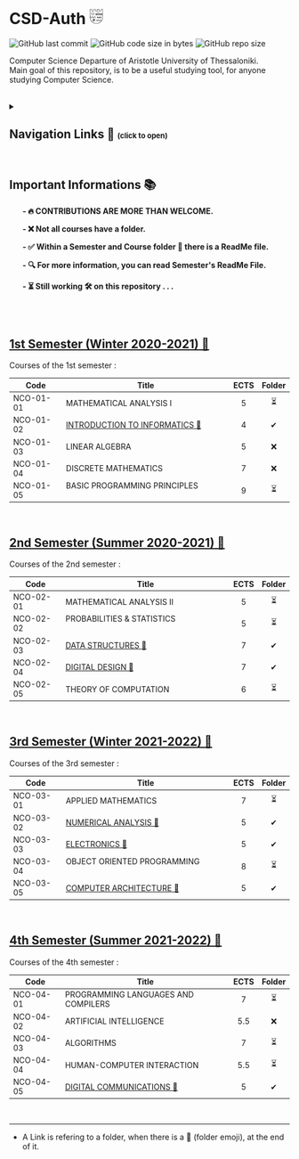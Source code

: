 # CSD-Auth <img src="CSD Logo.png" height="28">

<img alt="GitHub last commit" src="https://img.shields.io/github/last-commit/tsingi-chris/CSD-Auth"> <img alt="GitHub code size in bytes" src="https://img.shields.io/github/languages/code-size/tsingi-chris/CSD-Auth"> <img alt="GitHub repo size" src="https://img.shields.io/github/repo-size/tsingi-chris/CSD-Auth">

Computer Science Departure of Aristotle University of Thessaloniki. <br />
Main goal of this repository, is to be a useful studying tool, for anyone studying Computer Science. 
<br/>
<br/>

<details>
<summary>

## Navigation Links 🔗 <font size="2">(click to open)</font>
</summary>



- [Important Informations](https://github.com/tsingi-chris/CSD-Auth#important-informations-) 📚
- [1st Semester](https://github.com/tsingi-chris/CSD-Auth#1st-semester-winter-2020-2021-) ✅      
- [2nd Semester](https://github.com/tsingi-chris/CSD-Auth#2nd-semester-summer-2020-2021-) ✅
- [3rd Semester](https://github.com/tsingi-chris/CSD-Auth#3rd-semester-winter-2021-2022-) ✅
- [4th Semester](https://github.com/tsingi-chris/CSD-Auth#4th-semester-summer-2021-2022-) ✅
- 5th Semester ⏳
- 6th Semester
- 7th Semester
- 8th Semester

</details>

<br/>

## Important Informations 📚

&nbsp;&nbsp;&nbsp;&nbsp;&nbsp;&nbsp;__- 🔥 CONTRIBUTIONS ARE MORE THAN WELCOME.__
<!-- --
&nbsp;&nbsp;&nbsp;&nbsp;&nbsp;&nbsp;__- 🚨 A Link is refering to a folder, when there is a 📂 (folder emoji), at the end of it..__
<!---->
&nbsp;&nbsp;&nbsp;&nbsp;&nbsp;&nbsp;__- ❌ Not all courses have a folder.__

&nbsp;&nbsp;&nbsp;&nbsp;&nbsp;&nbsp;__- ✅ Within a Semester and Course folder 📁 there is a ReadMe file.__

&nbsp;&nbsp;&nbsp;&nbsp;&nbsp;&nbsp;__- 🔍 For more information, you can read Semester's ReadMe File.__

&nbsp;&nbsp;&nbsp;&nbsp;&nbsp;&nbsp;__- ⏳ Still working 🛠️ on this repository . . .__

<br /><br />


## [1st Semester (Winter 2020-2021) 📂](https://github.com/tsingi-chris/CSD-Auth/tree/main/1st%20Semester)

<!-- [Link for this folder]() -->

Courses of the 1st semester :

| Code      | Title                                | ECTS | Folder |
| --------- | ------------------------------------ | :--: | :----: |
| NCO-01-01 | MATHEMATICAL ANALYSIS I              | 5    | ⏳    |
| NCO-01-02 | [INTRODUCTION TO INFORMATICS 📂](https://github.com/tsingi-chris/CSD-Auth/tree/main/1st%20Semester/Introduction%20to%20Informatics)          | 4    | ✔    |
| NCO-01-03 | LINEAR ALGEBRA                       | 5    | ❌    |
| NCO-01-04 | DISCRETE MATHEMATICS                 | 7    | ❌    |
| NCO-01-05 | BASIC PROGRAMMING PRINCIPLES &nbsp;&nbsp;&nbsp;&nbsp;&nbsp;&nbsp;&nbsp;&nbsp;&nbsp;&nbsp;&nbsp;&nbsp;&nbsp;&nbsp;&nbsp;&nbsp;&nbsp;&nbsp;         | 9    | ⏳    |
<br/>



## [2nd Semester (Summer 2020-2021) 📂](https://github.com/tsingi-chris/CSD-Auth/tree/main/2nd%20Semester)
<!-- [Link for this folder]() -->

Courses of the 2nd semester :

| Code      | Title                                | ECTS | Folder |
| --------- | ------------------------------------ | :--: | :----: |
| NCO-02-01 | MATHEMATICAL ANALYSIS II             | 5    | ⏳    |
| NCO-02-02 | PROBABILITIES & STATISTICS &nbsp;&nbsp;&nbsp;&nbsp;&nbsp;&nbsp;&nbsp;&nbsp;&nbsp;&nbsp;&nbsp;&nbsp;&nbsp;&nbsp;&nbsp;&nbsp;&nbsp;&nbsp;&nbsp;&nbsp;&nbsp;&nbsp;&nbsp;&nbsp;&nbsp;&nbsp;&nbsp;&nbsp;&nbsp;&nbsp;          | 5    | ⏳    |
| NCO-02-03 | [DATA STRUCTURES 📂](https://github.com/tsingi-chris/CSD-Auth/tree/main/2nd%20Semester/Data%20Structures)                      | 7    | ✔    |
| NCO-02-04 | [DIGITAL DESIGN 📂](https://github.com/tsingi-chris/CSD-Auth/tree/main/2nd%20Semester/Digital%20Design) | 7    | ✔     |
| NCO-02-05 | THEORY OF COMPUTATION                | 6    | ⏳    |
<br/>



## [3rd Semester (Winter 2021-2022) 📂](https://github.com/tsingi-chris/CSD-Auth/tree/main/3rd%20Semester)

<!-- [Link for this folder]() -->

Courses of the 3rd semester :

| Code      | Title                                | ECTS | Folder |
| --------- | ------------------------------------ | :--: | :----: |
| NCO-03-01 | APPLIED MATHEMATICS                  | 7    | ⏳    |
| NCO-03-02 | [NUMERICAL ANALYSIS 📂](https://github.com/tsingi-chris/CSD-Auth/tree/main/3rd%20Semester/Numerical-Analysis)                     | 5    | ✔     |
| NCO-03-03 | [ELECTRONICS 📂](https://github.com/tsingi-chris/CSD-Auth/tree/main/3rd%20Semester/Electronics)                            | 5    | ✔    |
| NCO-03-04 | OBJECT ORIENTED PROGRAMMING &nbsp;&nbsp;&nbsp;&nbsp;&nbsp;&nbsp;&nbsp;&nbsp;&nbsp;&nbsp;&nbsp;&nbsp;&nbsp;&nbsp;&nbsp;&nbsp;&nbsp;&nbsp;          | 8    | ⏳    |
| NCO-03-05 | [COMPUTER ARCHITECTURE 📂](https://github.com/tsingi-chris/CSD-Auth/tree/main/3rd%20Semester/Computer%20Architecture)                | 5    | ✔    |
<br/>



## [4th Semester (Summer 2021-2022) 📂](https://github.com/tsingi-chris/CSD-Auth/tree/main/4th%20Semester)

<!-- [Link for this folder]() -->

Courses of the 4th semester :

| Code      | Title                                | ECTS | Folder |
| --------- | ------------------------------------ | :--: | :----: |
| NCO-04-01 | PROGRAMMING LANGUAGES AND  COMPILERS | 7    | ⏳    |
| NCO-04-02 | ARTIFICIAL INTELLIGENCE              | 5.5  | ❌    |
| NCO-04-03 | ALGORITHMS                           | 7    | ⏳    |
| NCO-04-04 | HUMAN-COMPUTER INTERACTION           | 5.5  | ⏳    |
| NCO-04-05 | [DIGITAL COMMUNICATIONS 📂](https://github.com/tsingi-chris/CSD-Auth/tree/main/4th%20Semester/Digital%20Communications)          | 5    | ✔    |
<!--
<br/>



## 5th Semester (Winter 2021-2022) 📂
<!-- [Link for this folder]() 

Courses of the 5th semester :

| Code      | Title                                | ECTS | Folder |
| --------- | ------------------------------------ | :--: | :----: |
| NCO-05-01 | SIGNALS AND SYSTEMS                  | 7    | ...    |
| NCO-05-02 | COMMUNICATION NETWORKS &nbsp;&nbsp;&nbsp;&nbsp;&nbsp;&nbsp;&nbsp;&nbsp;&nbsp;&nbsp;&nbsp;&nbsp;&nbsp;&nbsp;&nbsp;&nbsp;&nbsp;&nbsp;&nbsp;&nbsp;&nbsp;&nbsp;&nbsp;&nbsp;&nbsp; | 6    | ...    |
| NCO-05-03 | DATABASES                            | 7    | ...    |
| NCO-05-04 | OPERATING SYSTEMS                    | 5    | ...    |
| NCO-05-05 | SOFTWARE ENGINEERING                 | 5    | ...    |
<br/>

-->
<!-- 
## 6th Semester

[Link for this folder]()

Courses of the 6th semester

| Code      | Title                                       | ECTS | Folder |
| --------- | ------------------------------------------- | :--: | :----: |
| NDM-06-02 | STOCHASTIC SIGNAL PROCESSING                | -    | ❌    |
| NDM-06-04 | PATTERN RECOGNITION-STATISTICAL LEARNING    | -    | ❌    |
| NDM-07-04 | COMPUTER GRAPHICS                           | -    | ❌    |
| NDM-08-04 | BIOINFORMATICS I - COMPUTATIONAL BIOLOGY    | -    | ❌    |
| NET-06-01 | 	MOBILE DEVICE INTERFACES                  | -    | ❌    |
|    ...    |                    ...                      | ...  |  ...  |
<br/>


-->

<br />
<hr />

- A Link is refering to a folder, when there is a 📂 (folder emoji), at the end of it. 
